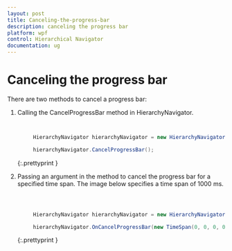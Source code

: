```yaml
---
layout: post
title: Canceling-the-progress-bar
description: canceling the progress bar
platform: wpf
control: Hierarchical Navigator
documentation: ug
---
```


# Canceling the progress bar

There are two methods to cancel a progress bar:

1. Calling the CancelProgressBar method in HierarchyNavigator.

   ~~~ cs


		HierarchyNavigator hierarchyNavigator = new HierarchyNavigator();

		hierarchyNavigator.CancelProgressBar();

   ~~~
   {:.prettyprint }

2. Passing an argument in the method to cancel the progress bar for a specified time span. The image below specifies a time span of 1000 ms.

   ~~~ cs



		HierarchyNavigator hierarchyNavigator = new HierarchyNavigator();

		hierarchyNavigator.OnCancelProgressBar(new TimeSpan(0, 0, 0, 0, 1000));


   ~~~
   {:.prettyprint }
